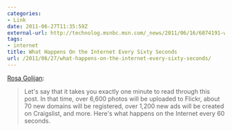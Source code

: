 ```yaml
---
categories:
- Link
date: 2011-06-27T11:35:59Z
external-url: http://technolog.msnbc.msn.com/_news/2011/06/16/6874191-what-happens-on-the-internet-every-60-seconds
tags:
- internet
title: What Happens On the Internet Every Sixty Seconds
url: /2011/06/27/what-happens-on-the-internet-every-sixty-seconds/
---
```


[Rosa Golijan](http://technolog.msnbc.msn.com/_news/2011/06/16/6874191-what-happens-on-the-internet-every-60-seconds):

> Let's say that it takes you exactly one minute to read through this post. In that time, over 6,600 photos will be uploaded to Flickr, about 70 new domains will be registered, over 1,200 new ads will be created on Craigslist, and more. Here's what happens on the Internet every 60 seconds.
